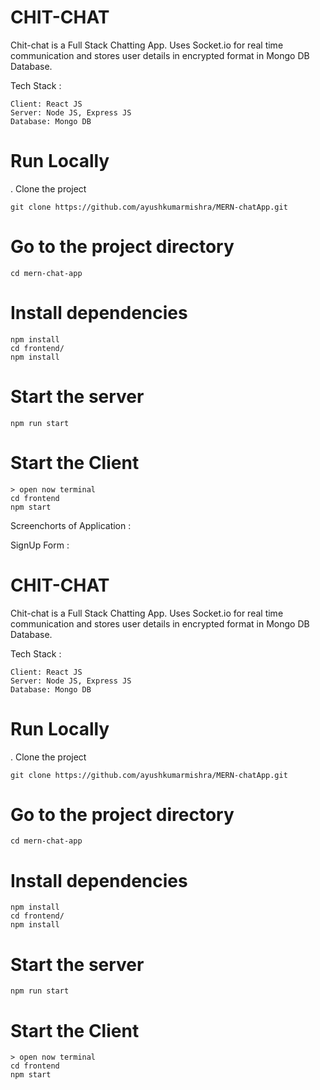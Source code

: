 # CHIT-CHAT

Chit-chat is a Full Stack Chatting App. Uses Socket.io for real time communication and stores user details in encrypted format in Mongo DB Database.

Tech Stack :

```
Client: React JS
Server: Node JS, Express JS
Database: Mongo DB
```

# Run Locally
. Clone the project
```
git clone https://github.com/ayushkumarmishra/MERN-chatApp.git
```

#  Go to the project directory
```
cd mern-chat-app
```

# Install dependencies
```
npm install
cd frontend/
npm install
```

# Start the server
```
npm run start
```

# Start the Client
```
> open now terminal
cd frontend
npm start
```

Screenchorts of Application :

SignUp Form :

# CHIT-CHAT

Chit-chat is a Full Stack Chatting App. Uses Socket.io for real time communication and stores user details in encrypted format in Mongo DB Database.

Tech Stack :

```
Client: React JS
Server: Node JS, Express JS
Database: Mongo DB
```

# Run Locally
. Clone the project
```
git clone https://github.com/ayushkumarmishra/MERN-chatApp.git
```

#  Go to the project directory
```
cd mern-chat-app
```

# Install dependencies
```
npm install
cd frontend/
npm install
```

# Start the server
```
npm run start
```

# Start the Client
```
> open now terminal
cd frontend
npm start
```





